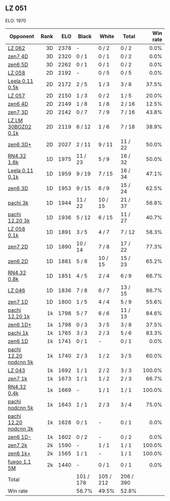 ## LZ 051 ##

ELO: 1970

Opponent | Rank | ELO | Black | White | Total | Win rate
---------|-----:|----:|-------|-------|-------|-------:
[LZ 062](LZ%20062.md) | 3D | 2378 | - | 0 / 2 | 0 / 2 | 0.0%
[zen7 4D](zen7%204D.md) | 3D | 2320 | 0 / 1 | 0 / 1 | 0 / 2 | 0.0%
[zen6 5D](zen6%205D.md) | 3D | 2262 | 0 / 1 | 0 / 1 | 0 / 2 | 0.0%
[LZ 058](LZ%20058.md) | 2D | 2192 | - | 0 / 5 | 0 / 5 | 0.0%
[Leela 0.11 0.5k](Leela%200.11%200.5k.md) | 2D | 2172 | 2 / 5 | 1 / 3 | 3 / 8 | 37.5%
[LZ 057](LZ%20057.md) | 2D | 2150 | 1 / 3 | 0 / 2 | 1 / 5 | 20.0%
[zen6 4D](zen6%204D.md) | 2D | 2149 | 1 / 8 | 1 / 8 | 2 / 16 | 12.5%
[zen7 3D](zen7%203D.md) | 2D | 2142 | 0 / 7 | 7 / 9 | 7 / 16 | 43.8%
[LZ LM 30BOZ02 0.1k](LZ%20LM%2030BOZ02%200.1k.md) | 2D | 2119 | 6 / 12 | 1 / 6 | 7 / 18 | 38.9%
[zen6 3D+](zen6%203D+.md) | 2D | 2027 | 2 / 11 | 9 / 11 | 11 / 22 | 50.0%
[RN4.32 1.6k](RN4.32%201.6k.md) | 1D | 1975 | 11 / 23 | 5 / 9 | 16 / 32 | 50.0%
[Leela 0.11 0.1k](Leela%200.11%200.1k.md) | 1D | 1959 | 9 / 19 | 7 / 15 | 16 / 34 | 47.1%
[zen6 3D](zen6%203D.md) | 1D | 1953 | 9 / 15 | 6 / 9 | 15 / 24 | 62.5%
[pachi 3k](pachi%203k.md) | 1D | 1944 | 11 / 22 | 10 / 15 | 21 / 37 | 56.8%
[pachi 12.20 3k](pachi%2012.20%203k.md) | 1D | 1936 | 5 / 12 | 6 / 15 | 11 / 27 | 40.7%
[LZ 058 0.1k](LZ%20058%200.1k.md) | 1D | 1891 | 3 / 5 | 4 / 7 | 7 / 12 | 58.3%
[zen7 2D](zen7%202D.md) | 1D | 1890 | 10 / 14 | 7 / 8 | 17 / 22 | 77.3%
[zen6 2D](zen6%202D.md) | 1D | 1881 | 5 / 8 | 10 / 15 | 15 / 23 | 65.2%
[RN4.32 0.8k](RN4.32%200.8k.md) | 1D | 1851 | 4 / 5 | 2 / 4 | 6 / 9 | 66.7%
[LZ 046](LZ%20046.md) | 1D | 1836 | 7 / 8 | 6 / 7 | 13 / 15 | 86.7%
[zen7 1D](zen7%201D.md) | 1D | 1800 | 1 / 5 | 4 / 4 | 5 / 9 | 55.6%
[pachi 12.20 1k](pachi%2012.20%201k.md) | 1k | 1798 | 5 / 7 | 6 / 6 | 11 / 13 | 84.6%
[zen6 1D+](zen6%201D+.md) | 1k | 1798 | 0 / 3 | 3 / 5 | 3 / 8 | 37.5%
[pachi 1k](pachi%201k.md) | 1k | 1765 | 3 / 3 | 2 / 3 | 5 / 6 | 83.3%
[zen6 1D](zen6%201D.md) | 1k | 1741 | 0 / 1 | - | 0 / 1 | 0.0%
[pachi 12.20 nodcnn 5k](pachi%2012.20%20nodcnn%205k.md) | 1k | 1740 | 2 / 3 | 1 / 2 | 3 / 5 | 60.0%
[LZ 043](LZ%20043.md) | 1k | 1692 | 1 / 1 | 2 / 2 | 3 / 3 | 100.0%
[zen7 1k](zen7%201k.md) | 1k | 1673 | 1 / 1 | 1 / 2 | 2 / 3 | 66.7%
[RN4.32 0.4k](RN4.32%200.4k.md) | 1k | 1669 | - | 1 / 1 | 1 / 1 | 100.0%
[pachi nodcnn 5k](pachi%20nodcnn%205k.md) | 1k | 1643 | 1 / 1 | 2 / 3 | 3 / 4 | 75.0%
[pachi 12.20 nodcnn 3k](pachi%2012.20%20nodcnn%203k.md) | 1k | 1628 | 0 / 1 | - | 0 / 1 | 0.0%
[zen6 1D-](zen6%201D-.md) | 1k | 1602 | 0 / 2 | - | 0 / 2 | 0.0%
[zen7 2k](zen7%202k.md) | 2k | 1590 | - | 1 / 1 | 1 / 1 | 100.0%
[zen6 1k+](zen6%201k+.md) | 2k | 1565 | 1 / 1 | - | 1 / 1 | 100.0%
[fuego 1.1 5M](fuego%201.1%205M.md) | 2k | 1440 | - | 0 / 1 | 0 / 1 | 0.0%
Total | | | 101 / 178 | 105 / 212 | 206 / 390 | 
Win rate| | | 56.7% | 49.5% | 52.8% | 
